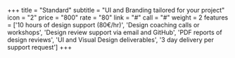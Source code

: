 +++
title = "Standard"
subtitle = "UI and Branding tailored for your project"
icon = "2"
price = "800"
rate = "80"
link = "#"
call = "#"
weight = 2
features = ['10 hours of design support (80€/hr)', 'Design coaching calls or workshops', 'Design review support via email and GitHub', 'PDF reports of design reviews', 'UI and Visual Design deliverables', '3 day delivery per support request']
+++